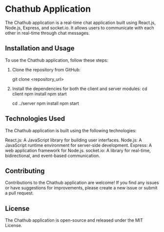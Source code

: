 # Chathub Application

The Chathub application is a real-time chat application built using React.js, Node.js, Express, and socket.io. It allows users to communicate with each other in real-time through chat messages.

## Installation and Usage

To use the Chathub application, follow these steps:

1. Clone the repository from GitHub:

   git clone <repository_url>

2. Install the dependencies for both the client and server modules:
   cd client
   npm install
   npm start

   cd ../server
   npm install
   npm start
   
## Technologies Used

The Chathub application is built using the following technologies:

   React.js: A JavaScript library for building user interfaces.
   Node.js: A JavaScript runtime environment for server-side development.
   Express: A web application framework for Node.js.
   socket.io: A library for real-time, bidirectional, and event-based communication.
   
## Contributing

Contributions to the Chathub application are welcome! If you find any issues or have suggestions for improvements, please create a new issue or submit a pull request.

## License

The Chathub application is open-source and released under the MIT License.
